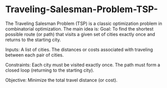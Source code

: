 # Traveling-Salesman-Problem-TSP-
The Traveling Salesman Problem (TSP) is a classic optimization problem in combinatorial optimization.
The main idea is:
Goal: To find the shortest possible route (or path) that visits a given set of cities exactly once and returns to the starting city.

Inputs:
A list of cities.
The distances or costs associated with traveling between each pair of cities.

Constraints:
Each city must be visited exactly once.
The path must form a closed loop (returning to the starting city).

Objective:
Minimize the total travel distance (or cost).
